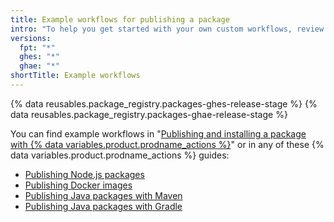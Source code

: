 ```yaml
---
title: Example workflows for publishing a package
intro: "To help you get started with your own custom workflows, review some example workflows for publishing packages."
versions:
  fpt: "*"
  ghes: "*"
  ghae: "*"
shortTitle: Example workflows
---
```


{% data reusables.package_registry.packages-ghes-release-stage %}
{% data reusables.package_registry.packages-ghae-release-stage %}

You can find example workflows in "[Publishing and installing a package with {% data variables.product.prodname_actions %}](/packages/managing-github-packages-using-github-actions-workflows/publishing-and-installing-a-package-with-github-actions)" or in any of these {% data variables.product.prodname_actions %} guides:

- [Publishing Node.js packages](/actions/guides/publishing-nodejs-packages)
- [Publishing Docker images](/actions/guides/publishing-docker-images)
- [Publishing Java packages with Maven](/actions/guides/publishing-java-packages-with-maven)
- [Publishing Java packages with Gradle](/actions/guides/publishing-java-packages-with-gradle)
